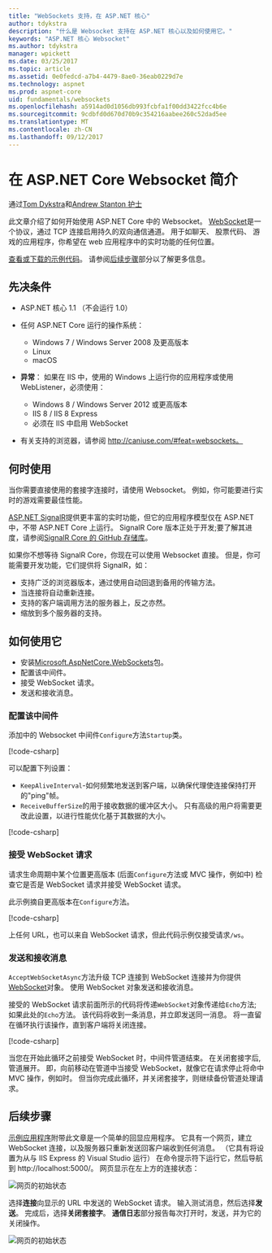 ```yaml
---
title: "WebSockets 支持，在 ASP.NET 核心"
author: tdykstra
description: "什么是 Websocket 支持在 ASP.NET 核心以及如何使用它。"
keywords: "ASP.NET 核心 Websocket"
ms.author: tdykstra
manager: wpickett
ms.date: 03/25/2017
ms.topic: article
ms.assetid: 0e0fedcd-a7b4-4479-8ae0-36eab0229d7e
ms.technology: aspnet
ms.prod: aspnet-core
uid: fundamentals/websockets
ms.openlocfilehash: a5914ad0d1056db993fcbfa1f00dd3422fcc4b6e
ms.sourcegitcommit: 9cdbfd0d670d70b9c354216aabee260c52dad5ee
ms.translationtype: MT
ms.contentlocale: zh-CN
ms.lasthandoff: 09/12/2017
---
```

# <a name="introduction-to-websockets-in-aspnet-core"></a>在 ASP.NET Core Websocket 简介

通过[Tom Dykstra](https://github.com/tdykstra)和[Andrew Stanton 护士](https://github.com/anurse)

此文章介绍了如何开始使用 ASP.NET Core 中的 Websocket。 [WebSocket](https://wikipedia.org/wiki/WebSocket)是一个协议，通过 TCP 连接启用持久的双向通信通道。 用于如聊天、 股票代码、 游戏的应用程序，你希望在 web 应用程序中的实时功能的任何位置。

[查看或下载的示例代码](https://github.com/aspnet/Docs/tree/master/aspnetcore/fundamentals/websockets/sample)。 请参阅[后续步骤](#next-steps)部分以了解更多信息。


## <a name="prerequisites"></a>先决条件

* ASP.NET 核心 1.1 （不会运行 1.0）
* 任何 ASP.NET Core 运行的操作系统：
  
  * Windows 7 / Windows Server 2008 及更高版本
  * Linux
  * macOS

* **异常**： 如果在 IIS 中，使用的 Windows 上运行你的应用程序或使用 WebListener，必须使用：

  * Windows 8 / Windows Server 2012 或更高版本
  * IIS 8 / IIS 8 Express
  * 必须在 IIS 中启用 WebSocket

* 有关支持的浏览器，请参阅 http://caniuse.com/#feat=websockets。

## <a name="when-to-use-it"></a>何时使用

当你需要直接使用的套接字连接时，请使用 Websocket。 例如，你可能要进行实时的游戏需要最佳性能。

[ASP.NET SignalR](https://docs.microsoft.com/aspnet/signalr/overview/getting-started/introduction-to-signalr)提供更丰富的实时功能，但它的应用程序模型仅在 ASP.NET 中，不带 ASP.NET Core 上运行。 SignalR Core 版本正处于开发;要了解其进度，请参阅[SignalR Core 的 GitHub 存储库](https://github.com/aspnet/SignalR)。

如果你不想等待 SignalR Core，你现在可以使用 Websocket 直接。 但是，你可能需要开发功能，它们提供将 SignalR，如：

* 支持广泛的浏览器版本，通过使用自动回退到备用的传输方法。
* 当连接将自动重新连接。
* 支持的客户端调用方法的服务器上，反之亦然。
* 缩放到多个服务器的支持。

## <a name="how-to-use-it"></a>如何使用它

* 安装[Microsoft.AspNetCore.WebSockets](https://www.nuget.org/packages/Microsoft.AspNetCore.WebSockets/)包。
* 配置该中间件。
* 接受 WebSocket 请求。
* 发送和接收消息。

### <a name="configure-the-middleware"></a>配置该中间件

添加中的 Websocket 中间件`Configure`方法`Startup`类。

[!code-csharp[](websockets/sample/Startup.cs?name=UseWebSockets)]

可以配置下列设置：

* `KeepAliveInterval`-如何频繁地发送到客户端，以确保代理使连接保持打开的"ping"帧。
* `ReceiveBufferSize`的用于接收数据的缓冲区大小。 只有高级的用户将需要更改此设置，以进行性能优化基于其数据的大小。

[!code-csharp[](websockets/sample/Startup.cs?name=UseWebSocketsOptions)]

### <a name="accept-websocket-requests"></a>接受 WebSocket 请求

请求生命周期中某个位置更高版本 (后面`Configure`方法或 MVC 操作，例如中) 检查它是否是 WebSocket 请求并接受 WebSocket 请求。

此示例摘自更高版本在`Configure`方法。

[!code-csharp[](websockets/sample/Startup.cs?name=AcceptWebSocket&highlight=7)]

上任何 URL，也可以来自 WebSocket 请求，但此代码示例仅接受请求`/ws`。

### <a name="send-and-receive-messages"></a>发送和接收消息

`AcceptWebSocketAsync`方法升级 TCP 连接到 WebSocket 连接并为你提供[WebSocket](https://docs.microsoft.com/dotnet/core/api/system.net.websockets.websocket)对象。 使用 WebSocket 对象发送和接收消息。

接受的 WebSocket 请求前面所示的代码将传递`WebSocket`对象传递给`Echo`方法; 如果此处的`Echo`方法。 该代码将收到一条消息，并立即发送同一消息。 将一直留在循环执行该操作，直到客户端将关闭连接。 

[!code-csharp[](websockets/sample/Startup.cs?name=Echo)]

当您在开始此循环之前接受 WebSocket 时，中间件管道结束。  在关闭套接字后, 管道展开。 即，向前移动在管道中当接受 WebSocket，就像它在请求停止将命中 MVC 操作，例如时。  但当你完成此循环，并关闭套接字，则继续备份管道处理请求。

## <a name="next-steps"></a>后续步骤

[示例应用程序](https://github.com/aspnet/Docs/tree/master/aspnetcore/fundamentals/websockets/sample)附带此文章是一个简单的回显应用程序。 它具有一个网页，建立 WebSocket 连接，以及服务器只重新发送回客户端收到任何消息。 （它具有将设置为从与 IIS Express 的 Visual Studio 运行） 在命令提示符下运行它，然后导航到 http://localhost:5000/。 网页显示在左上方的连接状态：

![网页的初始状态](websockets/_static/start.png)

选择**连接**向显示的 URL 中发送的 WebSocket 请求。  输入测试消息，然后选择**发送**。 完成后，选择**关闭套接字**。 **通信日志**部分报告每次打开时，发送，并为它的关闭操作。

![网页的初始状态](websockets/_static/end.png)
